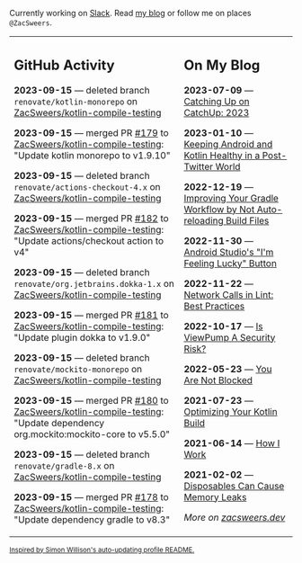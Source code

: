 Currently working on [Slack](https://slack.com/). Read [my blog](https://zacsweers.dev/) or follow me on places `@ZacSweers`.

<table><tr><td valign="top" width="60%">

## GitHub Activity
<!-- githubActivity starts -->
**2023-09-15** — deleted branch `renovate/kotlin-monorepo` on [ZacSweers/kotlin-compile-testing](https://github.com/ZacSweers/kotlin-compile-testing)

**2023-09-15** — merged PR [#179](https://github.com/ZacSweers/kotlin-compile-testing/pull/179) to [ZacSweers/kotlin-compile-testing](https://github.com/ZacSweers/kotlin-compile-testing): "Update kotlin monorepo to v1.9.10"

**2023-09-15** — deleted branch `renovate/actions-checkout-4.x` on [ZacSweers/kotlin-compile-testing](https://github.com/ZacSweers/kotlin-compile-testing)

**2023-09-15** — merged PR [#182](https://github.com/ZacSweers/kotlin-compile-testing/pull/182) to [ZacSweers/kotlin-compile-testing](https://github.com/ZacSweers/kotlin-compile-testing): "Update actions/checkout action to v4"

**2023-09-15** — deleted branch `renovate/org.jetbrains.dokka-1.x` on [ZacSweers/kotlin-compile-testing](https://github.com/ZacSweers/kotlin-compile-testing)

**2023-09-15** — merged PR [#181](https://github.com/ZacSweers/kotlin-compile-testing/pull/181) to [ZacSweers/kotlin-compile-testing](https://github.com/ZacSweers/kotlin-compile-testing): "Update plugin dokka to v1.9.0"

**2023-09-15** — deleted branch `renovate/mockito-monorepo` on [ZacSweers/kotlin-compile-testing](https://github.com/ZacSweers/kotlin-compile-testing)

**2023-09-15** — merged PR [#180](https://github.com/ZacSweers/kotlin-compile-testing/pull/180) to [ZacSweers/kotlin-compile-testing](https://github.com/ZacSweers/kotlin-compile-testing): "Update dependency org.mockito:mockito-core to v5.5.0"

**2023-09-15** — deleted branch `renovate/gradle-8.x` on [ZacSweers/kotlin-compile-testing](https://github.com/ZacSweers/kotlin-compile-testing)

**2023-09-15** — merged PR [#178](https://github.com/ZacSweers/kotlin-compile-testing/pull/178) to [ZacSweers/kotlin-compile-testing](https://github.com/ZacSweers/kotlin-compile-testing): "Update dependency gradle to v8.3"
<!-- githubActivity ends -->
</td><td valign="top" width="40%">

## On My Blog
<!-- blog starts -->
**2023-07-09** — [Catching Up on CatchUp: 2023](https://www.zacsweers.dev/catching-up-on-catchup-2023/)

**2023-01-10** — [Keeping Android and Kotlin Healthy in a Post-Twitter World](https://www.zacsweers.dev/keeping-android-healthy/)

**2022-12-19** — [Improving Your Gradle Workflow by Not Auto-reloading Build Files](https://www.zacsweers.dev/improving-your-workflow-by-not-auto-reloading-build-files/)

**2022-11-30** — [Android Studio's "I'm Feeling Lucky" Button](https://www.zacsweers.dev/android-studios-im-feeling-lucky-button/)

**2022-11-22** — [Network Calls in Lint: Best Practices](https://www.zacsweers.dev/network-calls-in-lint-best-practices/)

**2022-10-17** — [Is ViewPump A Security Risk?](https://www.zacsweers.dev/is-viewpump-a-security-risk/)

**2022-05-23** — [You Are Not Blocked](https://www.zacsweers.dev/you-are-not-blocked/)

**2021-07-23** — [Optimizing Your Kotlin Build](https://www.zacsweers.dev/optimizing-your-kotlin-build/)

**2021-06-14** — [How I Work](https://www.zacsweers.dev/how-i-work/)

**2021-02-02** — [Disposables Can Cause Memory Leaks](https://www.zacsweers.dev/disposables-can-cause-memory-leaks/)
<!-- blog ends -->
_More on [zacsweers.dev](https://zacsweers.dev/)_
</td></tr></table>

<sub><a href="https://simonwillison.net/2020/Jul/10/self-updating-profile-readme/">Inspired by Simon Willison's auto-updating profile README.</a></sub>